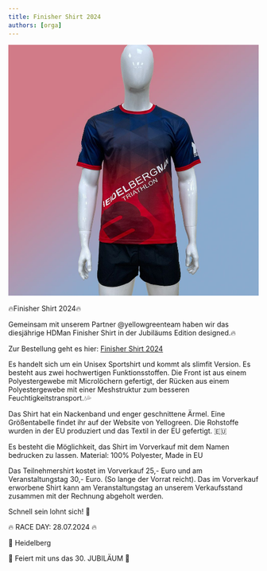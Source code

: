 ```yaml
---
title: Finisher Shirt 2024
authors: [orga]
---
```


![Staffel](/blog/hdman24_shirt.jpg)

🔥Finisher Shirt 2024🔥

Gemeinsam mit unserem Partner @yellowgreenteam haben wir das diesjährige HDMan Finisher Shirt in der Jubiläums Edition designed.🔥

Zur Bestellung geht es hier: [Finisher Shirt 2024](https://yellowgreen.de/Teilnehmershirt-zum-HEIDELBERGMAN-2024/HDman2024Shirt)

Es handelt sich um ein Unisex Sportshirt und kommt als slimfit Version. Es besteht aus zwei hochwertigen Funktionsstoffen. Die Front ist aus einem Polyestergewebe mit Microlöchern gefertigt, der Rücken aus einem Polyestergewebe mit einer Meshstruktur zum besseren Feuchtigkeitstransport.💧💦

Das Shirt hat ein Nackenband und enger geschnittene Ärmel.  Eine Größentabelle findet ihr auf der Website von Yellogreen.
Die Rohstoffe wurden in der EU produziert und das Textil in der EU gefertigt. 🇪🇺

Es besteht die Möglichkeit, das Shirt im Vorverkauf mit dem Namen bedrucken zu lassen. 
Material: 100% Polyester, Made in EU

Das Teilnehmershirt kostet im Vorverkauf 25,- Euro und am Veranstaltungstag 30,- Euro. (So lange der Vorrat reicht). Das im Vorverkauf erworbene Shirt kann am Veranstaltungstag an unserem Verkaufsstand zusammen mit der Rechnung abgeholt werden. 

Schnell sein lohnt sich! 🚀

🔥 RACE DAY: 28.07.2024 🔥

📍 Heidelberg

🚀 Feiert mit uns das 30. JUBILÄUM 🚀